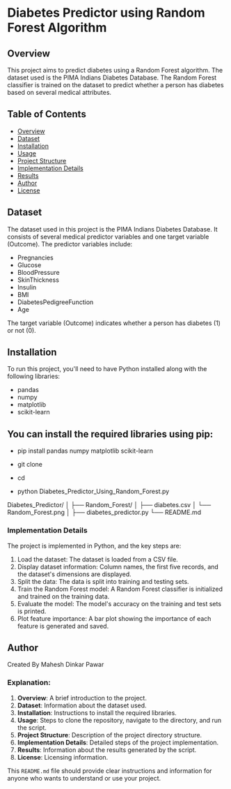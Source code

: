 # Diabetes Predictor using Random Forest Algorithm

## Overview
This project aims to predict diabetes using a Random Forest algorithm. The dataset used is the PIMA Indians Diabetes Database. The Random Forest classifier is trained on the dataset to predict whether a person has diabetes based on several medical attributes.

## Table of Contents
- [Overview](#overview)
- [Dataset](#dataset)
- [Installation](#installation)
- [Usage](#usage)
- [Project Structure](#project-structure)
- [Implementation Details](#implementation-details)
- [Results](#results)
- [Author](#author)
- [License](#license)

## Dataset
The dataset used in this project is the PIMA Indians Diabetes Database. It consists of several medical predictor variables and one target variable (Outcome). The predictor variables include:
- Pregnancies
- Glucose
- BloodPressure
- SkinThickness
- Insulin
- BMI
- DiabetesPedigreeFunction
- Age

The target variable (Outcome) indicates whether a person has diabetes (1) or not (0).

## Installation
To run this project, you'll need to have Python installed along with the following libraries:
- pandas
- numpy
- matplotlib
- scikit-learn

## You can install the required libraries using pip:

- pip install pandas numpy matplotlib scikit-learn

- git clone <repository-url>
- cd <project-directory>
- python Diabetes_Predictor_Using_Random_Forest.py


Diabetes_Predictor/ 
│
├── Random_Forest/
│   ├── diabetes.csv
│   └── Random_Forest.png
│
├── diabetes_predictor.py
└── README.md

### Implementation Details
The project is implemented in Python, and the key steps are:

1. Load the dataset: The dataset is loaded from a CSV file.
2. Display dataset information: Column names, the first five records, and the dataset's dimensions are displayed.
3. Split the data: The data is split into training and testing sets.
4. Train the Random Forest model: A Random Forest classifier is initialized and trained on the training data.
5. Evaluate the model: The model's accuracy on the training and test sets is printed.
6. Plot feature importance: A bar plot showing the importance of each feature is generated and saved.

## Author
Created By Mahesh Dinkar Pawar

### Explanation:
1. **Overview**: A brief introduction to the project.
2. **Dataset**: Information about the dataset used.
3. **Installation**: Instructions to install the required libraries.
4. **Usage**: Steps to clone the repository, navigate to the directory, and run the script.
5. **Project Structure**: Description of the project directory structure.
6. **Implementation Details**: Detailed steps of the project implementation.
7. **Results**: Information about the results generated by the script.
8. **License**: Licensing information.

This `README.md` file should provide clear instructions and information for anyone who wants to understand or use your project.
